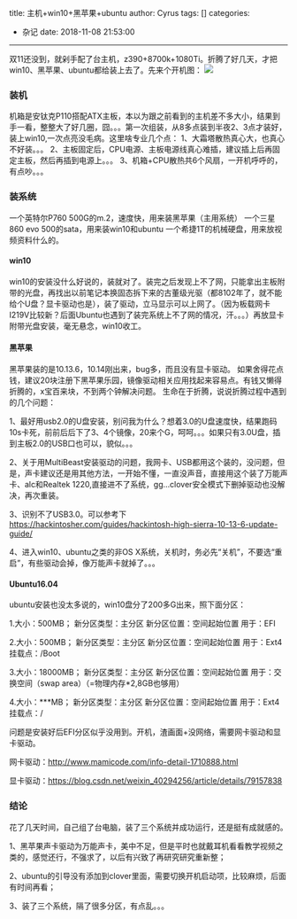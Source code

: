 title: 主机+win10+黑苹果+ubuntu
author: Cyrus
tags: []
categories:
  - 杂记
date: 2018-11-08 21:53:00
---
双11还没到，就剁手配了台主机，z390+8700k+1080Ti。折腾了好几天，才把win10、黑苹果、ubuntu都给装上去了。先来个开机图：
![](主机.png)

### 装机
机箱是安钛克P110搭配ATX主板，本以为跟之前看到的主机差不多大小，结果到手一看，整整大了好几圈，囧。。。第一次组装，从8多点装到半夜2、3点才装好，装上win10,一次点亮没毛病。这里啥专业几个点：
1、大霜塔散热真心大，也真心不好装。。。
2、主板固定后，CPU电源、主板电源线真心难插，建议插上后再固定主板，然后再插到电源上。。。
3、机箱+CPU散热共6个风扇，一开机呼呼的，有点吵。。。

### 装系统
一个英特尔P760 500G的m.2，速度快，用来装黑苹果（主用系统）
一个三星860 evo 500的sata，用来装win10和ubuntu
一个希捷1T的机械硬盘，用来放视频资料什么的。

#### win10
win10的安装没什么好说的，装就对了。装完之后发现上不了网，只能拿出主板附带的光盘，再找出以前笔记本换固态拆下来的古董级光驱（都8102年了，就不能给个U盘？显卡驱动也是），装了驱动，立马显示可以上网了。（因为板载网卡I219V比较新？后面Ubuntu也遇到了装完系统上不了网的情况，汗。。。）再放显卡附带光盘安装，毫无悬念，win10收工。

#### 黑苹果
黑苹果装的是10.13.6，10.14刚出来，bug多，而且没有显卡驱动。
如果舍得花点钱，建议20块注册下黑苹果乐园，镜像驱动相关应用找起来容易点。有钱又懒得折腾的，x宝百来块，不到两个钟解决问题。
生命在于折腾，说说折腾过程中遇到的几个问题：

1、最好用usb2.0的U盘安装，别问我为什么？想着3.0的U盘速度快，结果跑码10s卡死，前前后后下了3、4个镜像，20来个G，呵呵。。。如果只有3.0U盘，插到主板2.0的USB口也可以，貌似。。。

2、关于用MultiBeast安装驱动的问题，我网卡、USB都用这个装的，没问题，但是，声卡建议还是用其他方法，一开始不懂，一直没声音，直接用这个装了万能声卡、alc和Realtek 1220,直接进不了系统，gg…clover安全模式下删掉驱动也没解决，再次重装。

3、识别不了USB3.0。可以参考下 https://hackintosher.com/guides/hackintosh-high-sierra-10-13-6-update-guide/

4、进入win10、ubuntu之类的非OS X系统，关机时，务必先“关机”，不要选“重启”，有些驱动会掉，像万能声卡就掉了。。。

#### Ubuntu16.04
ubuntu安装也没太多说的，win10盘分了200多G出来，照下面分区：

1.大小：500MB；
   新分区类型：主分区
   新分区位置：空间起始位置
   用于：EFI
   
2.大小：500MB；
   新分区类型：主分区
   新分区位置：空间起始位置
   用于：Ext4
   挂载点：/Boot
   
3.大小：18000MB；
   新分区类型：主分区
   新分区位置：空间起始位置
   用于：交换空间（swap area）（=物理内存*2,8GB也够用）
   
4.大小：***MB；
   新分区类型：主分区
   新分区位置：空间起始位置
   用于：Ext4
   挂载点：/

问题是安装好后EFI分区似乎没用到。开机，渣画面+没网络，需要网卡驱动和显卡驱动。

网卡驱动：http://www.mamicode.com/info-detail-1710888.html

显卡驱动：https://blog.csdn.net/weixin_40294256/article/details/79157838

### 结论
花了几天时间，自己组了台电脑，装了三个系统并成功运行，还是挺有成就感的。

1、黑苹果声卡驱动为万能声卡，美中不足，但是平时也就戴耳机看看教学视频之类的，感觉还行，不强求了，以后有兴致了再研究研究重新整；

2、ubuntu的引导没有添加到clover里面，需要切换开机启动项，比较麻烦，后面有时间再看；

3、装了三个系统，隔了很多分区，有点乱。。。